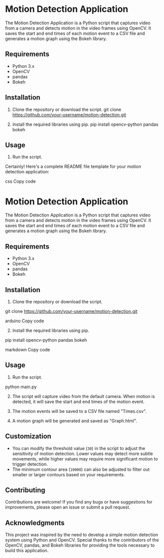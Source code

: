 # Motion Detection Application

The Motion Detection Application is a Python script that captures video from a camera and detects motion in the video frames using OpenCV. It saves the start and end times of each motion event to a CSV file and generates a motion graph using the Bokeh library.

## Requirements

- Python 3.x
- OpenCV
- pandas
- Bokeh

## Installation

1. Clone the repository or download the script.
git clone https://github.com/your-username/motion-detection.git

2. Install the required libraries using pip.
pip install opencv-python pandas bokeh

## Usage

1. Run the script.

Certainly! Here's a complete README file template for your motion detection application:

css
Copy code
# Motion Detection Application

The Motion Detection Application is a Python script that captures video from a camera and detects motion in the video frames using OpenCV. It saves the start and end times of each motion event to a CSV file and generates a motion graph using the Bokeh library.

## Requirements

- Python 3.x
- OpenCV
- pandas
- Bokeh

## Installation

1. Clone the repository or download the script.

git clone https://github.com/your-username/motion-detection.git

arduino
Copy code

2. Install the required libraries using pip.

pip install opencv-python pandas bokeh

markdown
Copy code

## Usage

1. Run the script.

python main.py

2. The script will capture video from the default camera. When motion is detected, it will save the start and end times of the motion event.

3. The motion events will be saved to a CSV file named "Times.csv".

4. A motion graph will be generated and saved as "Graph.html".

## Customization

- You can modify the threshold value (`30`) in the script to adjust the sensitivity of motion detection. Lower values may detect more subtle movements, while higher values may require more significant motion to trigger detection.
- The minimum contour area (`10000`) can also be adjusted to filter out smaller or larger contours based on your requirements.

## Contributing

Contributions are welcome! If you find any bugs or have suggestions for improvements, please open an issue or submit a pull request.

## Acknowledgments

This project was inspired by the need to develop a simple motion detection system using Python and OpenCV. Special thanks to the contributors of the OpenCV, pandas, and Bokeh libraries for providing the tools necessary to build this application.

